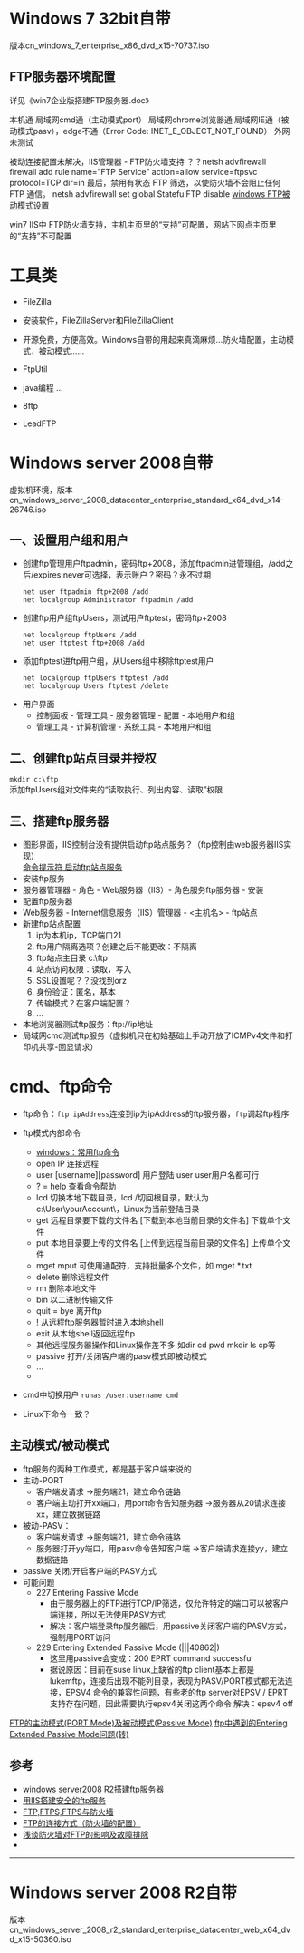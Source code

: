 
# Windows 7 32bit自带
版本cn_windows_7_enterprise_x86_dvd_x15-70737.iso
## FTP服务器环境配置
详见《win7企业版搭建FTP服务器.doc》

本机通 局域网cmd通（主动模式port） 局域网chrome浏览器通
局域网IE通（被动模式pasv），edge不通（Error Code: INET_E_OBJECT_NOT_FOUND）
外网未测试

被动连接配置未解决，IIS管理器 - FTP防火墙支持
？？netsh advfirewall firewall add rule name=”FTP Service” action=allow service=ftpsvc protocol=TCP dir=in 最后，禁用有状态 FTP 筛选，以使防火墙不会阻止任何 FTP 通信。 netsh advfirewall set global StatefulFTP disable 
[windows FTP被动模式设置](https://blog.csdn.net/wuxingpu5/article/details/52457544)

win7 IIS中 FTP防火墙支持，主机主页里的“支持”可配置，网站下网点主页里的“支持”不可配置



# 工具类
- FileZilla
 - 安装软件，FileZillaServer和FileZillaClient
 - 开源免费，方便高效。Windows自带的用起来真滴麻烦…防火墙配置，主动模式，被动模式……

- FtpUtil
 - java编程
...

- 8ftp
- LeadFTP

# Windows server 2008自带
虚拟机环境，版本cn_windows_server_2008_datacenter_enterprise_standard_x64_dvd_x14-26746.iso
## 一、设置用户组和用户
- 创建ftp管理用户ftpadmin，密码ftp+2008，添加ftpadmin进管理组，/add之后/expires:never可选择，表示账户？密码？永不过期
  ```
  net user ftpadmin ftp+2008 /add
  net localgroup Administrator ftpadmin /add
  ```
- 创建ftp用户组ftpUsers，测试用户ftptest，密码ftp+2008
  ```
  net localgroup ftpUsers /add
  net user ftptest ftp+2008 /add
  ```
- 添加ftptest进ftp用户组，从Users组中移除ftptest用户
  ```
  net localgroup ftpUsers ftptest /add
  net localgroup Users ftptest /delete
  ```
- 用户界面
  - 控制面板 - 管理工具 - 服务器管理 - 配置 - 本地用户和组
  - 管理工具 - 计算机管理 - 系统工具 - 本地用户和组

## 二、创建ftp站点目录并授权
  `mkdir c:\ftp`  
  添加ftpUsers组对文件夹的“读取执行、列出内容、读取”权限


## 三、搭建ftp服务器
- 图形界面，IIS控制台没有提供启动ftp站点服务？（ftp控制由web服务器IIS实现）  
  [命令提示符 启动ftp站点服务](https://zhidao.baidu.com/question/210697420.html)
- 安装ftp服务
 - 服务器管理器 - 角色 - Web服务器（IIS）- 角色服务ftp服务器 - 安装
- 配置ftp服务器
 - Web服务器 - Internet信息服务（IIS）管理器 - <主机名> - ftp站点
 - 新建ftp站点配置 
   1. ip为本机ip，TCP端口21
   2. ftp用户隔离选项？创建之后不能更改：不隔离
   3. ftp站点主目录 c:\ftp
   4. 站点访问权限：读取，写入
   5. SSL设置呢？？没找到orz
   6. 身份验证：匿名，基本
   7. 传输模式？在客户端配置？
   8. ...
- 本地浏览器测试ftp服务：ftp://ip地址
- 局域网cmd测试ftp服务（虚拟机只在初始基础上手动开放了ICMPv4文件和打印机共享-回显请求）

# cmd、ftp命令
- ftp命令：`ftp ipAddress`连接到ip为ipAddress的ftp服务器，`ftp`调起ftp程序
- ftp模式内部命令
  - [windows：常用ftp命令](https://blog.csdn.net/kaever/article/details/68941845)
  - open IP 连接远程
  - user [username][password] 用户登陆 user user用户名都可行
  - ? = help 查看命令帮助
  - lcd 切换本地下载目录，lcd /切回根目录，默认为c:\User\yourAccount\，Linux为当前登陆目录
  - get 远程目录要下载的文件名 [下载到本地当前目录的文件名]  下载单个文件
  - put 本地目录要上传的文件名 [上传到远程当前目录的文件名]  上传单个文件
  - mget mput 可使用通配符，支持批量多个文件，如 mget *.txt
  - delete 删除远程文件
  - rm 删除本地文件
  - bin 以二进制传输文件
  - quit = bye 离开ftp
  - !   从远程ftp服务器暂时进入本地shell
  - exit 从本地shell返回远程ftp
  - 其他远程服务器操作和Linux操作差不多 如dir cd pwd mkdir ls cp等
  - passive 打开/关闭客户端的pasv模式即被动模式
  - ...
  -
- cmd中切换用户 `runas /user:username cmd`

- Linux下命令一致？

## 主动模式/被动模式
- ftp服务的两种工作模式，都是基于客户端来说的
- 主动-PORT
  - 客户端发请求 →服务端21，建立命令链路
  - 客户端主动打开xx端口，用port命令告知服务器 →服务器从20请求连接xx，建立数据链路
- 被动-PASV：
  - 客户端发请求 →服务端21，建立命令链路
  - 服务器打开yy端口，用pasv命令告知客户端 →客户端请求连接yy，建立数据链路
- passive 关闭/开启客户端的PASV方式
- 可能问题
  - 227 Entering Passive Mode
    - 由于服务器上的FTP进行TCP/IP筛选，仅允许特定的端口可以被客户端连接，所以无法使用PASV方式
    - 解决：客户端登录ftp服务器后，用passive关闭客户端的PASV方式，强制用PORT访问
  - 229 Entering Extended Passive Mode (|||40862|)
    - 这里用passive会变成：200 EPRT command successful
    - 据说原因：目前在suse linux上缺省的ftp client基本上都是lukemftp，连接后出现不能列目录，表现为PASV/PORT模式都无法连接，EPSV4 命令的兼容性问题，有些老的ftp server对EPSV / EPRT 支持存在问题，因此需要执行epsv4关闭这两个命令
解决：epsv4 off

[FTP的主动模式(PORT Mode)及被动模式(Passive Mode)](https://www.cnblogs.com/bkywanly/p/9767246.html)
[ftp中遇到的Entering Extended Passive Mode问题(转)](https://my.oschina.net/bigdataer/blog/491104)

## 参考
- [windows server2008 R2搭建ftp服务器](https://blog.csdn.net/qq_28189423/article/details/82221018)
- [用IIS搭建安全的ftp服务](http://www.cppblog.com/huyutian/articles/212273.html)
- [FTP,FTPS,FTPS与防火墙](http://blog.51c.com/netside/1359387)
- [FTP的连接方式（防火墙的配置）](https://blog.csdn.net/zonghua521/article/details/78197986)
- [浅谈防火墙对FTP的影响及故障排除](https://www.cnblogs.com/emanlee/archive/2013/01/07/2849680.html)
- 


---

# Windows server 2008 R2自带
版本cn_windows_server_2008_r2_standard_enterprise_datacenter_web_x64_dvd_x15-50360.iso



